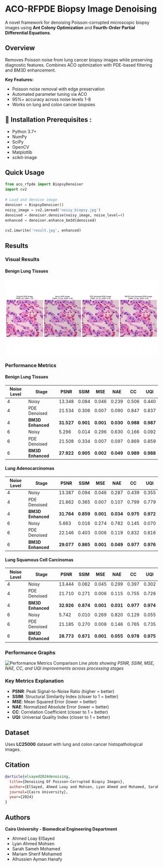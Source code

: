 # ACO-RFPDE Biopsy Image Denoising

A novel framework for denoising Poisson-corrupted microscopic biopsy images using **Ant Colony Optimization** and **Fourth-Order Partial Differential Equations**.

## Overview

Removes Poisson noise from lung cancer biopsy images while preserving diagnostic features. Combines ACO optimization with PDE-based filtering and BM3D enhancement.

**Key Features:**
- Poisson noise removal with edge preservation
- Automated parameter tuning via ACO
- 95%+ accuracy across noise levels 1-8
- Works on lung and colon cancer biopsies

## 🚀 Installation Prerequisites :
- Python 3.7+
- NumPy
- SciPy
- OpenCV
- Matplotlib
- scikit-image
## Quick Usage

```python
from aco_rfpde import BiopsyDenoiser
import cv2

# Load and denoise image
denoiser = BiopsyDenoiser()
noisy_image = cv2.imread('noisy_biopsy.jpg')
denoised = denoiser.denoise(noisy_image, noise_level=4)
enhanced = denoiser.enhance_bm3d(denoised)

cv2.imwrite('result.jpg', enhanced)
```

## Results

### Visual Results

#### Benign Lung Tissues
![Benign Lung ](Result/Figure_1.png)





### Performance Metrics

#### Benign Lung Tissues
| Noise Level | Stage | PSNR | SSIM | MSE | NAE | CC | UQI |
|-------------|-------|------|------|-----|-----|----|----|
| 4 | Noisy | 13.348 | 0.084 | 0.046 | 0.239 | 0.506 | 0.440 |
| 4 | PDE Denoised | 21.534 | 0.306 | 0.007 | 0.090 | 0.847 | 0.837 |
| 4 | **BM3D Enhanced** | **31.527** | **0.901** | **0.001** | **0.030** | **0.988** | **0.987** |
| 6 | Noisy | 5.296 | 0.014 | 0.296 | 0.630 | 0.166 | 0.092 |
| 6 | PDE Denoised | 21.508 | 0.334 | 0.007 | 0.097 | 0.869 | 0.859 |
| 6 | **BM3D Enhanced** | **27.922** | **0.905** | **0.002** | **0.049** | **0.989** | **0.988** |

#### Lung Adenocarcinomas
| Noise Level | Stage | PSNR | SSIM | MSE | NAE | CC | UQI |
|-------------|-------|------|------|-----|-----|----|----|
| 4 | Noisy | 13.387 | 0.094 | 0.046 | 0.287 | 0.439 | 0.355 |
| 4 | PDE Denoised | 21.862 | 0.365 | 0.007 | 0.107 | 0.799 | 0.779 |
| 4 | **BM3D Enhanced** | **31.764** | **0.859** | **0.001** | **0.034** | **0.975** | **0.972** |
| 6 | Noisy | 5.663 | 0.016 | 0.274 | 0.782 | 0.145 | 0.070 |
| 6 | PDE Denoised | 22.146 | 0.403 | 0.006 | 0.119 | 0.832 | 0.816 |
| 6 | **BM3D Enhanced** | **29.077** | **0.865** | **0.001** | **0.049** | **0.977** | **0.976** |

#### Lung Squamous Cell Carcinomas
| Noise Level | Stage | PSNR | SSIM | MSE | NAE | CC | UQI |
|-------------|-------|------|------|-----|-----|----|----|
| 4 | Noisy | 13.444 | 0.062 | 0.045 | 0.299 | 0.397 | 0.302 |
| 4 | PDE Denoised | 21.710 | 0.271 | 0.006 | 0.115 | 0.755 | 0.726 |
| 4 | **BM3D Enhanced** | **32.926** | **0.874** | **0.001** | **0.031** | **0.977** | **0.974** |
| 6 | Noisy | 5.742 | 0.010 | 0.269 | 0.820 | 0.129 | 0.055 |
| 6 | PDE Denoised | 21.185 | 0.270 | 0.008 | 0.146 | 0.765 | 0.735 |
| 6 | **BM3D Enhanced** | **28.773** | **0.871** | **0.001** | **0.055** | **0.978** | **0.975** |

### Performance Graphs

![Performance Metrics Comparison](images/performance_graphs.png)
*Line plots showing PSNR, SSIM, MSE, NAE, CC, and UQI improvements across processing stages*

### Key Metrics Explanation
- **PSNR**: Peak Signal-to-Noise Ratio (higher = better)
- **SSIM**: Structural Similarity Index (closer to 1 = better) 
- **MSE**: Mean Squared Error (lower = better)
- **NAE**: Normalized Absolute Error (lower = better)
- **CC**: Correlation Coefficient (closer to 1 = better)
- **UQI**: Universal Quality Index (closer to 1 = better)

## Dataset

Uses **LC25000** dataset with lung and colon cancer histopathological images.

## Citation

```bibtex
@article{elsayed2024denoising,
  title={Denoising Of Poisson-Corrupted Biopsy Images},
  author={ElSayed, Ahmed Loay and Mohsen, Lyan Ahmed and Mohamed, Sarah Sameh and Mohamed, Mariam Sherif and Hanafy, Alhussien Ayman},
  journal={Cairo University},
  year={2024}
}
```

## Authors

**Cairo University - Biomedical Engineering Department**
- Ahmed Loay ElSayed
- Lyan Ahmed Mohsen  
- Sarah Sameh Mohamed
- Mariam Sherif Mohamed
- Alhussien Ayman Hanafy
